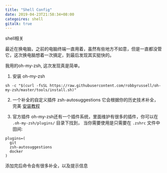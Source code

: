 ```yaml
---
title: "Shell Config"
date: 2019-04-23T21:58:34+08:00
categoires: shell
gitalk: true
---
```


shell相关
<!--more-->

最近在换电脑，之前的电脑终端一直用着，虽然有些地方不如意，但是一直都没管它，这次换电脑想着一次搞定，到最后发现其实挺快的。

我用的oh-my-zsh, 这次发现真是简单。

1. 安装 oh-my-zsh
```shell
sh -c "$(curl -fsSL https://raw.githubusercontent.com/robbyrussell/oh-my-zsh/master/tools/install.sh)"
```

2. 一个补全的自定义插件 zsh-autosuggestions
它会根据你的历史技术补全，完美
[安装教程](https://github.com/zsh-users/zsh-autosuggestions/blob/master/INSTALL.md)

3. 官方插件
oh-my-zsh还有一个插件系统，里面维护有很多的插件，你可以在 `.oh-my-zsh/plugins/` 目录下找到，
当你需要使用是只需要在 `.zshrc` 文件中田间:
```shell
plugins=(
  git
  zsh-autosuggestions
  docker
)
```
添加完后命令会有很多补全，以及提示信息
